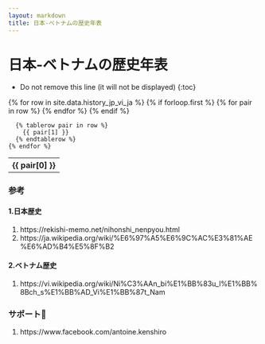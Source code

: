 ```yaml
---
layout: markdown
title: 日本-ベトナムの歴史年表
---
```

<h1 class="text-center">日本-ベトナムの歴史年表</h1>

* Do not remove this line (it will not be displayed)
{:toc}

<div id="history">
  <table class="table">
    {% for row in site.data.history_jp_vi_ja %}
      {% if forloop.first %}
      <tr>
        {% for pair in row %}
          <th scope="col">{{ pair[0] }}</th>
        {% endfor %}
      </tr>
      {% endif %}

      {% tablerow pair in row %}
        {{ pair[1] }}
      {% endtablerow %}
    {% endfor %}
  </table>
</div>

<div class="mt-5">
  <div>
    <h3>参考</h3>
    <h4>1.日本歴史</h4>
    <ol>
      <li>https://rekishi-memo.net/nihonshi_nenpyou.html</li>
      <li>https://ja.wikipedia.org/wiki/%E6%97%A5%E6%9C%AC%E3%81%AE%E6%AD%B4%E5%8F%B2
      </li>
    </ol>
    <h4>2.ベトナム歴史</h4>
    <ol>
      <li>https://vi.wikipedia.org/wiki/Ni%C3%AAn_bi%E1%BB%83u_l%E1%BB%8Bch_s%E1%BB%AD_Vi%E1%BB%87t_Nam</li>
    </ol>
  </div>

  <div>
    <h3>サポート</h3>
    <ol>
      <li>https://www.facebook.com/antoine.kenshiro</li>
    </ol>
  </div>
</div>
